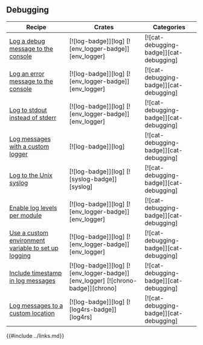 ## Debugging

| Recipe | Crates | Categories |
|--------|--------|------------|
| [Log a debug message to the console][ex-log-debug] | [![log-badge]][log] [![env_logger-badge]][env_logger] | [![cat-debugging-badge]][cat-debugging] |
| [Log an error message to the console][ex-log-error] | [![log-badge]][log] [![env_logger-badge]][env_logger] | [![cat-debugging-badge]][cat-debugging] |
| [Log to stdout instead of stderr][ex-log-stdout] | [![log-badge]][log] [![env_logger-badge]][env_logger] | [![cat-debugging-badge]][cat-debugging] |
| [Log messages with a custom logger][ex-log-custom-logger] | [![log-badge]][log] | [![cat-debugging-badge]][cat-debugging] |
| [Log to the Unix syslog][ex-log-syslog] | [![log-badge]][log] [![syslog-badge]][syslog] | [![cat-debugging-badge]][cat-debugging] |
| [Enable log levels per module][ex-log-mod] | [![log-badge]][log] [![env_logger-badge]][env_logger] | [![cat-debugging-badge]][cat-debugging] |
| [Use a custom environment variable to set up logging][ex-log-env-variable] | [![log-badge]][log] [![env_logger-badge]][env_logger] | [![cat-debugging-badge]][cat-debugging] |
| [Include timestamp in log messages][ex-log-timestamp] | [![log-badge]][log] [![env_logger-badge]][env_logger] [![chrono-badge]][chrono] | [![cat-debugging-badge]][cat-debugging] |
| [Log messages to a custom location][ex-log-custom] | [![log-badge]][log] [![log4rs-badge]][log4rs] | [![cat-debugging-badge]][cat-debugging] |

[ex-log-debug]: debugging/log.html#log-a-debug-message-to-the-console
[ex-log-error]: debugging/log.html#log-an-error-message-to-the-console
[ex-log-stdout]: debugging/log.html#log-to-stdout-instead-of-stderr
[ex-log-custom-logger]:  debugging/log.html#log-messages-with-a-custom-logger
[ex-log-syslog]: debugging/log.html#log-to-the-unix-syslog
[ex-log-mod]: debugging/config_log.html#enable-log-levels-per-module
[ex-log-env-variable]: debugging/config_log.html#use-a-custom-environment-variable-to-set-up-logging
[ex-log-timestamp]: debugging/config_log.html#include-timestamp-in-log-messages
[ex-log-custom]: debugging/config_log.html#log-messages-to-a-custom-location

{{#include ../links.md}}
